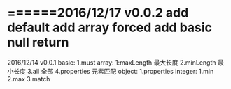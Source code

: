 ======2016/12/17 v0.0.2
add default
add array  forced
add basic null   return
======
2016/12/14  v0.0.1
basic:
	1.must
array:
	1:maxLength   最大长度
	2.minLength  最小长度
	3.all  全部
	4.properties  元素匹配
object:
	1.properties
integer:
	1.min
	2.max
	3.match
	